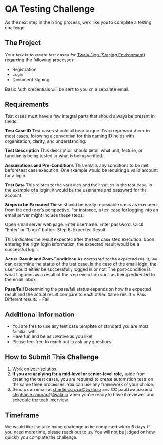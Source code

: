 # QA Testing Challenge
As the next step in the hiring process, we’d like you to complete a testing challenge.

## The Project

Your task is to create test cases for [Twala Sign (Staging Environment)](https://sign-staging.twala.io) regarding the following processes:

* Registration
* Login
* Document Signing

Basic Auth credentials will be sent to you on a separate email.

## Requirements

Test cases must have a few integral parts that should always be present in fields.

**Test Case ID**
Test cases should all bear unique IDs to represent them. In most cases, following a convention for this naming ID helps with organization, clarity, and understanding.

**Test Description**
This description should detail what unit, feature, or function is being tested or what is being verified.

**Assumptions and Pre-Conditions**
This entails any conditions to be met before test case execution. One example would be requiring a valid account for a login.

**Test Data**
This relates to the variables and their values in the test case. In the example of a login, it would be the username and password for the account.

**Steps to be Executed**
These should be easily repeatable steps as executed from the end user’s perspective. For instance, a test case for logging into an email server might include these steps:

Open email server web page.
Enter username.
Enter password.
Click “Enter” or “Login” button.
Step 6: Expected Result

This indicates the result expected after the test case step execution. Upon entering the right login information, the expected result would be a successful login.

**Actual Result and Post-Conditions**
As compared to the expected result, we can determine the status of the test case. In the case of the email login, the user would either be successfully logged in or not. The post-condition is what happens as a result of the step execution such as being redirected to the email inbox.

**Pass/Fail**
Determining the pass/fail status depends on how the expected result and the actual result compare to each other.
Same result = Pass
Different results = Fail

## Additional Information
* You are free to use any test case template or standard you are most familiar with.
* Have fun and be as creative as you like!
* Please feel free to reach out to ask any questions.

## How to Submit This Challenge
1. Work on your solution.
2. **If you are applying for a mid-level or senior-level role,** aside from creating the test cases, you are required to create automation tests on the same three processes. You can use any framework of your choice.
3. Send us an email at charlie.coroza@twala.io and CC paul.twala.io and stephanie.amurao@twala.io when you're ready to have it reviewed and schedule the tech interview.

## Timeframe

We would like the take home challenge to be completed within 5 days. If you need more time, please reach out to us. You will not be judged on how quickly you complete the challenge.
